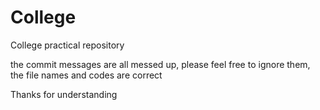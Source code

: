 # College
College practical repository

the commit messages are all messed up, please feel free to ignore them, 
the file names and codes are correct

Thanks for understanding
